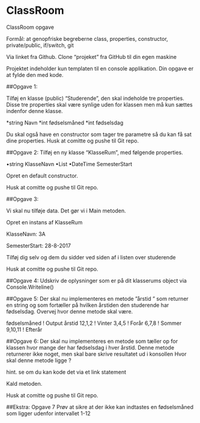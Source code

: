 # ClassRoom

ClassRoom opgave


Formål: at genopfriske begreberne class, properties, constructor, private/public, if/switch, git


Via linket fra Github. Clone “projeket” fra GitHub til din egen maskine


Projektet indeholder kun templaten til en console applikation. Din opgave er at fylde den med kode.

##Opgave 1:

Tilføj en klasse (public) “Studerende”, den skal indeholde tre properties. Disse tre properties skal være synlige uden for klassen men må kun sættes indenfor denne klasse.

*string Navn
*int fødselsmåned
*int fødselsdag

Du skal også have en constructor som tager tre parametre så du kan få sat dine properties.
Husk at comitte og pushe til Git repo.


##Opgave 2:
Tilføj en ny klasse “KlasseRum”, med følgende properties.

•string KlasseNavn
•List<Studerende>
•DateTime SemesterStart

Opret en default constructor.


Husk at comitte og pushe til Git repo.


##Opgave 3:

Vi skal nu tilføje data. Det gør vi i Main metoden.

Opret en instans af KlasseRum 

KlasseNavn: 3A

SemesterStart: 28-8-2017 

Tilføj dig selv og dem du sidder ved siden af i listen over studerende


Husk at comitte og pushe til Git repo.


##Opgave 4:
Udskriv de oplysninger som er på dit klasserums object via Console.Writeline()



##Opgave 5:
Der skal nu implementeres en metode ”årstid ”  som returner en string og som fortæller på hvilken årstiden den studerende har fødselsdag.
Overvej hvor denne metode skal være.

fødselsmåned ! Output årstid
12,1,2       ! Vinter
3,4,5        ! Forår
6,7,8        ! Sommer
9,10,11      ! Efterår
 

##Opgave 6:
Der skal nu implementeres en metode som tæller op for klassen hvor mange der har fødselsdag i hver årstid. Denne metode returnerer ikke noget, men skal bare skrive resultatet ud i konsollen 
Hvor skal denne metode ligge ?

hint. se om du kan kode det via et link statement

Kald metoden.

Husk at comitte og pushe til Git repo.


##Ekstra: Opgave 7
Prøv at sikre at der ikke kan indtastes en fødselsmåned som ligger udenfor intervallet 1-12


